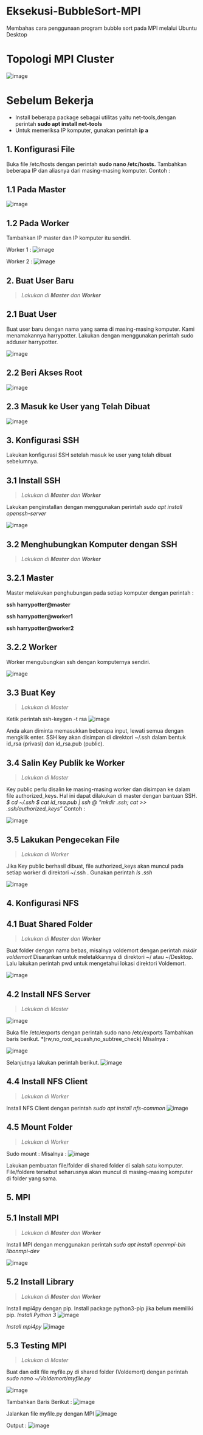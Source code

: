 # Eksekusi-BubbleSort-MPI
Membahas cara penggunaan program bubble sort pada MPI melalui Ubuntu Desktop

# Topologi MPI Cluster

![image](https://github.com/intnprmtahti/Eksekusi-BubbleSort---MPI/assets/150001747/ca3bc32d-e996-4fe7-be33-6f835eaade04)

# Sebelum Bekerja
- Install beberapa package sebagai utilitas yaitu net-tools,dengan perintah **sudo apt install net-tools**
-	Untuk memeriksa IP komputer, gunakan perintah **ip a**

## 1. Konfigurasi File
Buka file /etc/hosts dengan perintah **sudo nano /etc/hosts.** Tambahkan beberapa IP dan aliasnya dari masing-masing komputer. Contoh :
## 1.1 Pada Master

![image](https://github.com/intnprmtahti/Eksekusi-BubbleSort---MPI/assets/150001747/931f6700-347b-40c0-81cc-580051d145c4)

## 1.2 Pada Worker
Tambahkan IP master dan IP komputer itu sendiri.

Worker 1 :
![image](https://github.com/intnprmtahti/Eksekusi-BubbleSort---MPI/assets/150001747/cf8ec4c1-61ac-42a0-b99a-d155cb010024)

Worker 2 :
![image](https://github.com/intnprmtahti/Eksekusi-BubbleSort---MPI/assets/150001747/a3d93fb1-46e4-4250-be5e-85200e575df5)

## 2. Buat User Baru
>*Lakukan di **Master** dan **Worker***
## 2.1 Buat User <br>
Buat user baru dengan nama yang sama di masing-masing komputer. Kami menamakannya harrypotter. Lakukan dengan menggunakan perintah sudo adduser harrypotter.

![image](https://github.com/intnprmtahti/Eksekusi-BubbleSort---MPI/assets/150001747/4e23e64b-9604-41e6-bc10-4215580ec1bd)

## 2.2 Beri Akses Root <br>
![image](https://github.com/intnprmtahti/Eksekusi-BubbleSort---MPI/assets/150001747/5126481f-4711-41c4-84c6-09f3c9e23fe6)

## 2.3 Masuk ke User yang Telah Dibuat
![image](https://github.com/intnprmtahti/Eksekusi-BubbleSort---MPI/assets/150001747/ca303f28-71c8-455a-8e0e-91fe1edaadc3)

## 3. Konfigurasi SSH
Lakukan konfigurasi SSH setelah masuk ke user yang telah dibuat sebelumnya.

## 3.1 Install SSH
>*Lakukan di **Master** dan **Worker***

Lakukan penginstallan dengan menggunakan perintah *sudo apt install openssh-server*

![image](https://github.com/intnprmtahti/Eksekusi-BubbleSort---MPI/assets/150001747/8bb121a6-1081-4256-9a38-9feafc332455)

## 3.2 Menghubungkan Komputer dengan SSH
>*Lakukan di **Master** dan **Worker***
## 3.2.1 Master
Master melakukan penghubungan pada setiap komputer dengan perintah :

**ssh harrypotter@master**

**ssh harrypotter@worker1**

**ssh harrypotter@worker2**

## 3.2.2 Worker
Worker mengubungkan ssh dengan komputernya sendiri.

![image](https://github.com/intnprmtahti/Eksekusi-BubbleSort---MPI/assets/150001747/7dd52760-29e8-4de8-8d20-88443356536b)

## 3.3 Buat Key
>*Lakukan di Master*

Ketik perintah ssh-keygen -t rsa
![image](https://github.com/intnprmtahti/Eksekusi-BubbleSort---MPI/assets/150001747/8bdc0293-82e6-43b6-bd89-0b19fa58a69e)

Anda akan diminta memasukkan beberapa input, lewati semua dengan mengklik enter.
SSH key akan disimpan di direktori ~/.ssh dalam bentuk id_rsa (privasi) dan id_rsa.pub (public).

## 3.4 Salin Key Publik ke Worker
>*Lakukan di Master*

Key public perlu disalin ke masing-masing worker dan disimpan ke dalam file authorized_keys. Hal ini dapat dilakukan di master dengan bantuan SSH.
*$ cd ~/.ssh
$ cat id_rsa.pub | ssh <nama user>@<host> “mkdir .ssh; cat >> .ssh/authorized_keys”*
Contoh :

![image](https://github.com/intnprmtahti/Eksekusi-BubbleSort---MPI/assets/150001747/da204a7f-2feb-456b-81da-e0bcbe264881)

## 3.5 Lakukan Pengecekan File
>*Lakukan di Worker*

Jika Key public berhasil dibuat, file authorized_keys akan muncul pada setiap worker di direktori ~/.ssh .
Gunakan perintah *ls .ssh*

![image](https://github.com/intnprmtahti/Eksekusi-BubbleSort---MPI/assets/150001747/0fe6a019-f954-43d1-8508-e77b6f37b3db)

## 4. Konfigurasi NFS
## 4.1 Buat Shared Folder
>*Lakukan di **Master** dan **Worker***

Buat folder dengan nama bebas, misalnya voldemort dengan perintah *mkdir voldemort*
Disarankan untuk meletakkannya di  direktori ~/ atau ~/Desktop. Lalu lakukan perintah pwd untuk mengetahui lokasi direktori Voldemort.

![image](https://github.com/intnprmtahti/Eksekusi-BubbleSort---MPI/assets/150001747/8f1bed78-a948-4b8f-bc6c-58914133b028)

## 4.2 Install NFS Server
>*Lakukan di Master*

![image](https://github.com/intnprmtahti/Eksekusi-BubbleSort---MPI/assets/150001747/a698ed8f-f4c7-4cfe-8679-ea97756016a1)

Buka file /etc/exports dengan perintah sudo nano /etc/exports
Tambahkan baris berikut.
<shared folder> *(rw,no_root_squash,no_subtree_check)
Misalnya : 

![image](https://github.com/intnprmtahti/Eksekusi-BubbleSort---MPI/assets/150001747/5ea86a9f-9a00-4bda-8d06-69d85d906fc7)

Selanjutnya lakukan perintah berikut.
![image](https://github.com/intnprmtahti/Eksekusi-BubbleSort---MPI/assets/150001747/002e40f8-bba3-40b2-bcb4-dbf4e21b4eb7)

## 4.4 Install NFS Client
>*Lakukan di Worker*

Install NFS Client dengan perintah *sudo apt install nfs-common*
![image](https://github.com/intnprmtahti/Eksekusi-BubbleSort---MPI/assets/150001747/82f0d848-98de-4e12-9256-2431d2127ec2)

## 4.5 Mount Folder
>*Lakukan di Worker*

Sudo mount <server host>:<shared foler di server> <shared folder di client>
Misalnya :
![image](https://github.com/intnprmtahti/Eksekusi-BubbleSort---MPI/assets/150001747/59de037c-99eb-4b55-b1ff-90f7d63ebb11)

Lakukan pembuatan file/folder di shared folder di salah satu komputer. File/foldere tersebut seharusnya akan muncul di masing-masing komputer di folder yang sama.

## 5. MPI
## 5.1 Install MPI
>*Lakukan di **Master** dan **Worker***

Install MPI dengan menggunakan perintah *sudo apt install openmpi-bin libonmpi-dev*

![image](https://github.com/intnprmtahti/Eksekusi-BubbleSort---MPI/assets/150001747/b832c29e-67e9-4a92-add2-9186f265e191)

## 5.2 Install Library
>*Lakukan di **Master** dan **Worker***

Install mpi4py dengan pip. Install package python3-pip jika belum memiliki pip.
*Install Python 3*
![image](https://github.com/intnprmtahti/Eksekusi-BubbleSort---MPI/assets/150001747/92f03d15-f559-4c12-bdc6-78aae270439f)

*Install mpi4py*
![image](https://github.com/intnprmtahti/Eksekusi-BubbleSort---MPI/assets/150001747/0b1cb117-0b52-48e0-a8e6-82943556892b)

## 5.3 Testing MPI
>*Lakukan di Master*

Buat dan edit file myfile.py di shared folder (Voldemort) dengan perintah *sudo nano ~/Voldemort/myfile.py*

![image](https://github.com/intnprmtahti/Eksekusi-BubbleSort---MPI/assets/150001747/5800ae76-d806-4502-b645-656bb6cf4059)

Tambahkan Baris Berikut :
![image](https://github.com/intnprmtahti/Eksekusi-BubbleSort---MPI/assets/150001747/765e1db0-db77-4b72-8523-a643d4dc3e97)

Jalankan file myfile.py dengan MPI
![image](https://github.com/intnprmtahti/Eksekusi-BubbleSort---MPI/assets/150001747/88493a21-eb9a-461b-830d-4ddc259abf5a)

Output :
![image](https://github.com/intnprmtahti/Eksekusi-BubbleSort---MPI/assets/150001747/0bbcee46-ffaf-4dea-a27e-adcada6a32c2)
